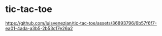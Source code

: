 # tic-tac-toe


https://github.com/luisvenezian/tic-tac-toe/assets/36893796/6b57f6f7-ea01-4ada-a3b5-2b53c17e26a2

